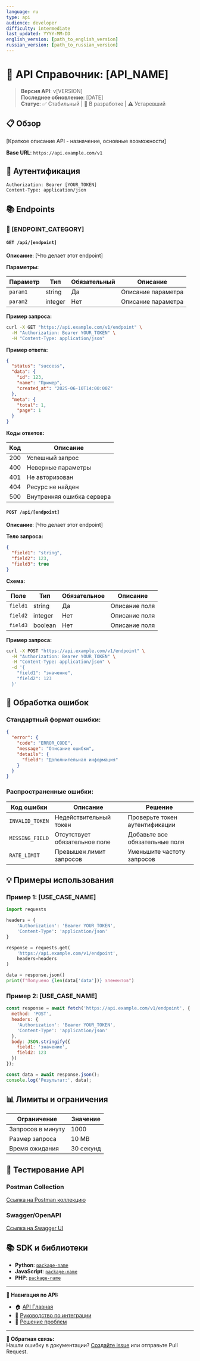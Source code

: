 ```yaml
---
language: ru
type: api
audience: developer
difficulty: intermediate
last_updated: YYYY-MM-DD
english_version: [path_to_english_version]
russian_version: [path_to_russian_version]
---
```


# 🔌 API Справочник: [API_NAME]

> **Версия API**: v[VERSION]  
> **Последнее обновление**: [DATE]  
> **Статус**: ✅ Стабильный | 🔄 В разработке | ⚠️ Устаревший

## 📋 Обзор

[Краткое описание API - назначение, основные возможности]

**Base URL**: `https://api.example.com/v1`

## 🔐 Аутентификация

```http
Authorization: Bearer [YOUR_TOKEN]
Content-Type: application/json
```

## 📚 Endpoints

### 🎯 [ENDPOINT_CATEGORY]

#### `GET /api/[endpoint]`

**Описание**: [Что делает этот endpoint]

**Параметры:**

| Параметр | Тип | Обязательный | Описание |
|----------|-----|--------------|----------|
| `param1` | string | Да | Описание параметра |
| `param2` | integer | Нет | Описание параметра |

**Пример запроса:**

```bash
curl -X GET "https://api.example.com/v1/endpoint" \
  -H "Authorization: Bearer YOUR_TOKEN" \
  -H "Content-Type: application/json"
```

**Пример ответа:**

```json
{
  "status": "success",
  "data": {
    "id": 123,
    "name": "Пример",
    "created_at": "2025-06-10T14:00:00Z"
  },
  "meta": {
    "total": 1,
    "page": 1
  }
}
```

**Коды ответов:**

| Код | Описание |
|-----|----------|
| 200 | Успешный запрос |
| 400 | Неверные параметры |
| 401 | Не авторизован |
| 404 | Ресурс не найден |
| 500 | Внутренняя ошибка сервера |

#### `POST /api/[endpoint]`

**Описание**: [Что делает этот endpoint]

**Тело запроса:**

```json
{
  "field1": "string",
  "field2": 123,
  "field3": true
}
```

**Схема:**

| Поле | Тип | Обязательное | Описание |
|------|-----|--------------|----------|
| `field1` | string | Да | Описание поля |
| `field2` | integer | Нет | Описание поля |
| `field3` | boolean | Нет | Описание поля |

**Пример запроса:**

```bash
curl -X POST "https://api.example.com/v1/endpoint" \
  -H "Authorization: Bearer YOUR_TOKEN" \
  -H "Content-Type: application/json" \
  -d '{
    "field1": "значение",
    "field2": 123
  }'
```

## 🔧 Обработка ошибок

### Стандартный формат ошибки:

```json
{
  "error": {
    "code": "ERROR_CODE",
    "message": "Описание ошибки",
    "details": {
      "field": "Дополнительная информация"
    }
  }
}
```

### Распространенные ошибки:

| Код ошибки | Описание | Решение |
|------------|----------|---------|
| `INVALID_TOKEN` | Недействительный токен | Проверьте токен аутентификации |
| `MISSING_FIELD` | Отсутствует обязательное поле | Добавьте все обязательные поля |
| `RATE_LIMIT` | Превышен лимит запросов | Уменьшите частоту запросов |

## 💡 Примеры использования

### Пример 1: [USE_CASE_NAME]

```python
import requests

headers = {
    'Authorization': 'Bearer YOUR_TOKEN',
    'Content-Type': 'application/json'
}

response = requests.get(
    'https://api.example.com/v1/endpoint',
    headers=headers
)

data = response.json()
print(f"Получено {len(data['data'])} элементов")
```

### Пример 2: [USE_CASE_NAME]

```javascript
const response = await fetch('https://api.example.com/v1/endpoint', {
  method: 'POST',
  headers: {
    'Authorization': 'Bearer YOUR_TOKEN',
    'Content-Type': 'application/json'
  },
  body: JSON.stringify({
    field1: 'значение',
    field2: 123
  })
});

const data = await response.json();
console.log('Результат:', data);
```

## 📊 Лимиты и ограничения

| Ограничение | Значение |
|-------------|----------|
| Запросов в минуту | 1000 |
| Размер запроса | 10 MB |
| Время ожидания | 30 секунд |

## 🧪 Тестирование API

### Postman Collection

[Ссылка на Postman коллекцию](POSTMAN_COLLECTION_URL)

### Swagger/OpenAPI

[Ссылка на Swagger UI](SWAGGER_URL)

## 📚 SDK и библиотеки

- **Python**: [`package-name`](PYPI_URL)
- **JavaScript**: [`package-name`](NPM_URL)
- **PHP**: [`package-name`](PACKAGIST_URL)

---

**🔗 Навигация по API:**
- 🏠 [API Главная](../api/README.md)
- 📖 [Руководство по интеграции](integration-guide.md)
- 🔧 [Решение проблем](troubleshooting.md)

---

**📝 Обратная связь:**  
Нашли ошибку в документации? [Создайте issue](../../issues/new) или отправьте Pull Request. 